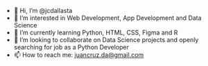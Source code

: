 - 👋 Hi, I’m @jcdallasta
- 👀 I’m interested in Web Development, App Development and Data Science
- 🌱 I’m currently learning Python, HTML, CSS, Figma and R
- 💞️ I’m looking to collaborate on Data Science projects and openly searching for job as a Python Developer
- 📫 How to reach me: juancruz.da@gmail.com

<!---
jcdallasta/jcdallasta is a ✨ special ✨ repository because its `README.md` (this file) appears on your GitHub profile.
You can click the Preview link to take a look at your changes.
--->
